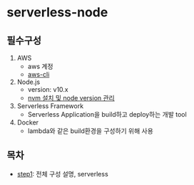 # serverless-node

## 필수구성

1. AWS
   * aws 계정
   * [aws-cli](./etc/aws-cli.md)
2. Node.js
   * version: v10.x
   * [nvm 설치 및 node version 관리](./etc/nvm.md)
3. Serverless Framework
   * Serverless Application을 build하고 deploy하는 개발 tool
4. Docker
   * lambda와 같은 build환경을 구성하기 위해 사용

## 목차

* [step1](./step1.md): 전체 구성 설명, serverless
